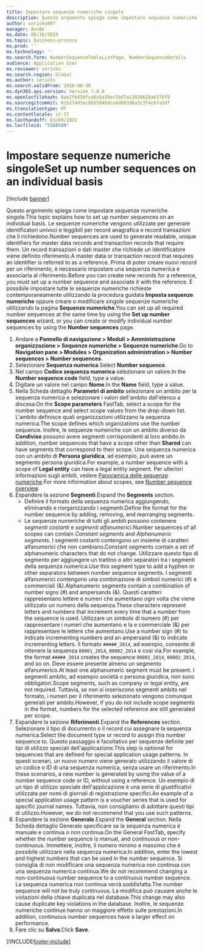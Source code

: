 ```yaml
---
title: Impostare sequenze numeriche singole
description: Questo argomento spiega come impostare sequenze numeriche singole.
author: sericks007
manager: AnnBe
ms.date: 08/16/2019
ms.topic: business-process
ms.prod: ''
ms.technology: ''
ms.search.form: NumberSequenceTableListPage, NumberSequenceDetails
audience: Application User
ms.reviewer: sericks
ms.search.region: Global
ms.author: sericks
ms.search.validFrom: 2016-06-30
ms.dyn365.ops.version: Version 7.0.0
ms.openlocfilehash: 6ae2fb85bfca6c6a30ec5bd7a13838628a6376f9
ms.sourcegitcommit: 6cb174d1ec8b55946dca4db03d6a3c3f4c6fa2df
ms.translationtype: HT
ms.contentlocale: it-IT
ms.lasthandoff: 03/09/2021
ms.locfileid: "5560509"
---
```

# <a name="set-up-number-sequences-on-an-individual-basis"></a><span data-ttu-id="777d5-103">Impostare sequenze numeriche singole</span><span class="sxs-lookup"><span data-stu-id="777d5-103">Set up number sequences on an individual basis</span></span>

[!include [banner](../../includes/banner.md)]

<span data-ttu-id="777d5-104">Questo argomento spiega come impostare sequenze numeriche singole.</span><span class="sxs-lookup"><span data-stu-id="777d5-104">This topic explains how to set up number sequences on an individual basis.</span></span> <span data-ttu-id="777d5-105">Le sequenze numeriche vengono utilizzate per generare identificatori univoci e leggibili per record anagrafica e record transazioni che li richiedono.</span><span class="sxs-lookup"><span data-stu-id="777d5-105">Number sequences are used to generate readable, unique identifiers for master data records and transaction records that require them.</span></span> <span data-ttu-id="777d5-106">Un record transazioni o dati master che richiede un identificatore viene definito riferimento.</span><span class="sxs-lookup"><span data-stu-id="777d5-106">A master data or transaction record that requires an identifier is referred to as a reference.</span></span> <span data-ttu-id="777d5-107">Prima di poter creare nuovi record per un riferimento, è necessario impostare una sequenza numerica e associarla al riferimento.</span><span class="sxs-lookup"><span data-stu-id="777d5-107">Before you can create new records for a reference, you must set up a number sequence and associate it with the reference.</span></span> <span data-ttu-id="777d5-108">È possibile impostare tutte le sequenze numeriche richieste contemporaneamente utilizzando la procedura guidata **Imposta sequenze numeriche** oppure creare o modificare singole sequenze numeriche utilizzando la pagina **Sequenze numeriche**.</span><span class="sxs-lookup"><span data-stu-id="777d5-108">You can set up all required number sequences at the same time by using the **Set up number sequences** wizard, or you can create or modify individual number sequences by using the **Number sequences** page.</span></span>

1. <span data-ttu-id="777d5-109">Andare a **Pannello di navigazione > Moduli > Amministrazione organizzazione > Sequenze numeriche > Sequenze numeriche**.</span><span class="sxs-lookup"><span data-stu-id="777d5-109">Go to **Navigation pane > Modules > Organization administration > Number sequences > Number sequences**.</span></span>
2. <span data-ttu-id="777d5-110">Selezionare **Sequenza numerica**.</span><span class="sxs-lookup"><span data-stu-id="777d5-110">Select **Number sequence**.</span></span>
3. <span data-ttu-id="777d5-111">Nel campo **Codice sequenza numerica** selezionare un valore.</span><span class="sxs-lookup"><span data-stu-id="777d5-111">In the **Number sequence code** field, type a value.</span></span>
4. <span data-ttu-id="777d5-112">Digitare un valore nel campo **Nome**.</span><span class="sxs-lookup"><span data-stu-id="777d5-112">In the **Name** field, type a value.</span></span>
5. <span data-ttu-id="777d5-113">Nella Scheda dettaglio **Parametri di ambito** selezionare un ambito per la sequenza numerica e selezionare i valori dell'ambito dall'elenco a discesa.</span><span class="sxs-lookup"><span data-stu-id="777d5-113">On the **Scope parameters** FastTab, select a scope for the number sequence and select scope values from the drop-down list.</span></span> <span data-ttu-id="777d5-114">L'ambito definisce quali organizzazioni utilizzano la sequenza numerica.</span><span class="sxs-lookup"><span data-stu-id="777d5-114">The scope defines which organizations use the number sequence.</span></span> <span data-ttu-id="777d5-115">Inoltre, le sequenze numeriche con un ambito diverso da **Condiviso** possono avere segmenti corrispondenti al loro ambito.</span><span class="sxs-lookup"><span data-stu-id="777d5-115">In addition, number sequences that have a scope other than **Shared** can have segments that correspond to their scope.</span></span> <span data-ttu-id="777d5-116">Una sequenza numerica con un ambito di **Persona giuridica**, ad esempio, può avere un segmento persona giuridica.</span><span class="sxs-lookup"><span data-stu-id="777d5-116">For example, a number sequence with a scope of **Legal entity** can have a legal entity segment.</span></span> <span data-ttu-id="777d5-117">Per ulteriori informazioni sugli ambiti, vedere [Panoramica delle sequenze numeriche](https://docs.microsoft.com/dynamics365/unified-operations/fin-and-ops/organization-administration/number-sequence-overview).</span><span class="sxs-lookup"><span data-stu-id="777d5-117">For more information about scopes, see [Number sequence overview](https://docs.microsoft.com/dynamics365/unified-operations/fin-and-ops/organization-administration/number-sequence-overview).</span></span> 
6. <span data-ttu-id="777d5-118">Espandere la sezione **Segmenti**.</span><span class="sxs-lookup"><span data-stu-id="777d5-118">Expand the **Segments** section.</span></span>
    - <span data-ttu-id="777d5-119">Definire il formato della sequenza numerica aggiungendo, eliminando e riorganizzando i segmenti.</span><span class="sxs-lookup"><span data-stu-id="777d5-119">Define the format for the number sequence by adding, removing, and rearranging segments.</span></span>  
    - <span data-ttu-id="777d5-120">Le sequenze numeriche di tutti gli ambiti possono contenere *segmenti costanti* e *segmenti alfanumerici*.</span><span class="sxs-lookup"><span data-stu-id="777d5-120">Number sequences of all scopes can contain *Constant segments* and *Alphanumeric segments*.</span></span> <span data-ttu-id="777d5-121">I segmenti costanti contengono un insieme di caratteri alfanumerici che non cambiano.</span><span class="sxs-lookup"><span data-stu-id="777d5-121">Constant segments contain a set of alphanumeric characters that do not change.</span></span> <span data-ttu-id="777d5-122">Utilizzare questo tipo di segmento per aggiungere un trattino o altri separatori tra i segmenti della sequenza numerica.</span><span class="sxs-lookup"><span data-stu-id="777d5-122">Use this segment type to add a hyphen or other separators between number sequence segments.</span></span> <span data-ttu-id="777d5-123">I segmenti alfanumerici contengono una combinazione di simboli numerici (#) e commerciali (&).</span><span class="sxs-lookup"><span data-stu-id="777d5-123">Alphanumeric segments contain a combination of number signs (#) and ampersands (&).</span></span> <span data-ttu-id="777d5-124">Questi caratteri rappresentano lettere e numeri che aumentano ogni volta che viene utilizzato un numero della sequenza.</span><span class="sxs-lookup"><span data-stu-id="777d5-124">These characters represent letters and numbers that increment every time that a number from the sequence is used.</span></span> <span data-ttu-id="777d5-125">Utilizzare un simbolo di numero (#) per rappresentare i numeri che aumentano e la e commerciale (&) per rappresentare le lettere che aumentano.</span><span class="sxs-lookup"><span data-stu-id="777d5-125">Use a number sign (#) to indicate incrementing numbers and an ampersand (&) to indicate incrementing letters.</span></span> <span data-ttu-id="777d5-126">Il formato `#####_2014`, ad esempio, consente di ottenere la sequenza `00001_2014`, `00002_2014` e così via.</span><span class="sxs-lookup"><span data-stu-id="777d5-126">For example, the format `#####_2014` creates the sequence `00001_2014`, `00002_2014`, and so on.</span></span> <span data-ttu-id="777d5-127">Deve essere presente almeno un segmento alfanumerico.</span><span class="sxs-lookup"><span data-stu-id="777d5-127">At least one alphanumeric segment must be present.</span></span> <span data-ttu-id="777d5-128">I segmenti ambito, ad esempio società o persona giuridica, non sono obbligatori.</span><span class="sxs-lookup"><span data-stu-id="777d5-128">Scope segments, such as company or legal entity, are not required.</span></span> <span data-ttu-id="777d5-129">Tuttavia, se non si inseriscono segmenti ambito nel formato, i numeri per il riferimento selezionato vengono comunque generati per ambito.</span><span class="sxs-lookup"><span data-stu-id="777d5-129">However, if you do not include scope segments in the format, numbers for the selected reference are still generated per scope.</span></span>  
7. <span data-ttu-id="777d5-130">Espandere la sezione **Riferimenti**.</span><span class="sxs-lookup"><span data-stu-id="777d5-130">Expand the **References** section.</span></span> <span data-ttu-id="777d5-131">Selezionare il tipo di documento o il record cui assegnare la sequenza numerica.</span><span class="sxs-lookup"><span data-stu-id="777d5-131">Select the document type or record to assign this number sequence to.</span></span> <span data-ttu-id="777d5-132">Questo passaggio è facoltativo per sequenze definite per tipi di utilizzo speciali dell'applicazione.</span><span class="sxs-lookup"><span data-stu-id="777d5-132">This step is optional for sequences that are defined for special application usage patterns.</span></span> <span data-ttu-id="777d5-133">In questi scenari, un nuovo numero viene generato utilizzando il valore di un codice o ID di una sequenza numerica, senza usare un riferimento.</span><span class="sxs-lookup"><span data-stu-id="777d5-133">In these scenarios, a new number is generated by using the value of a number sequence code or ID, without using a reference.</span></span> <span data-ttu-id="777d5-134">Un esempio di un tipo di utilizzo speciale dell'applicazione è una serie di giustificativi utilizzata per nomi di giornali di registrazione specifici.</span><span class="sxs-lookup"><span data-stu-id="777d5-134">An example of a special application usage pattern is a voucher series that is used for specific journal names.</span></span> <span data-ttu-id="777d5-135">Tuttavia, non consigliamo di adottare questi tipi di utilizzo.</span><span class="sxs-lookup"><span data-stu-id="777d5-135">However, we do not recommend that you use such patterns.</span></span>  
8. <span data-ttu-id="777d5-136">Espandere la sezione **Generale**.</span><span class="sxs-lookup"><span data-stu-id="777d5-136">Expand the **General** section.</span></span> <span data-ttu-id="777d5-137">Nella Scheda dettaglio Generale specificare se la sequenza numerica è manuale e continua o non continua.</span><span class="sxs-lookup"><span data-stu-id="777d5-137">On the General FastTab, specify whether the number sequence is manual, and continuous or non-continuous.</span></span> <span data-ttu-id="777d5-138">Immettere, inoltre, il numero minimo e massimo che è possibile utilizzare nella sequenza numerica.</span><span class="sxs-lookup"><span data-stu-id="777d5-138">In addition, enter the lowest and highest numbers that can be used in the number sequence.</span></span> <span data-ttu-id="777d5-139">Si consiglia di non modificare una sequenza numerica non continua con una sequenza numerica continua.</span><span class="sxs-lookup"><span data-stu-id="777d5-139">We do not recommend changing a non-continuous number sequence to a continuous number sequence.</span></span> <span data-ttu-id="777d5-140">La sequenza numerica non continua verrà soddisfatta.</span><span class="sxs-lookup"><span data-stu-id="777d5-140">The number sequence will not be truly continuous.</span></span> <span data-ttu-id="777d5-141">La modifica può causare anche le violazioni della chiave duplicata nel database.</span><span class="sxs-lookup"><span data-stu-id="777d5-141">This change may also cause duplicate key violations in the database.</span></span> <span data-ttu-id="777d5-142">Inoltre, le sequenze numeriche continue hanno un maggiore effetto sulle prestazioni.</span><span class="sxs-lookup"><span data-stu-id="777d5-142">In addition, continuous number sequences have a larger effect on performance.</span></span>   
9. <span data-ttu-id="777d5-143">Fare clic su **Salva**.</span><span class="sxs-lookup"><span data-stu-id="777d5-143">Click **Save**.</span></span>



[!INCLUDE[footer-include](../../../../includes/footer-banner.md)]